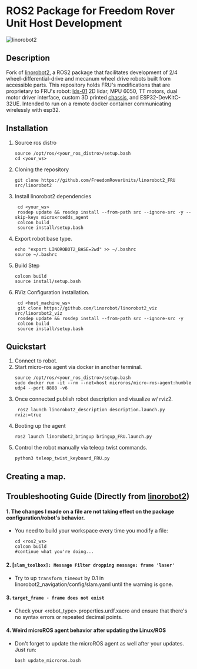 # ROS2 Package for Freedom Rover Unit Host Development
![linorobot2](docs/linorobot2.gif)

## Description
Fork of [linorobot2](https://github.com/linorobot/linorobot2), a ROS2 package that facilitates development of 2/4 wheel-differential-drive and mecanum wheel drive robots built from accessible parts. This repository holds FRU's modifications that are proprietary to FRU's robot: [lds-01](https://github.com/ROBOTIS-GIT/hls_lfcd_lds_driver) 2D lidar, MPU 6050, TT motors, dual motor driver interface, custom 3D printed [chassis](https://www.printables.com/en/model/355730-two-wheeled-robot-chassis/files), and ESP32-DevKitC-32UE. Intended to run on a remote docker container communicating wirelessly with esp32.   

## Installation
1. Source ros distro
   ```
   source /opt/ros/<your_ros_distro>/setup.bash
   cd <your_ws>
   ```

2. Cloning the repository
   ```
   git clone https://github.com/FreedomRoverUnits/linorobot2_FRU src/linorobot2
   ```
3. Install linorobot2 dependencies
   ```
    cd <your_ws>
    rosdep update && rosdep install --from-path src --ignore-src -y --skip-keys microxrcedds_agent
    colcon build
    source install/setup.bash
   ```
4. Export robot base type.
   ```
   echo "export LINOROBOT2_BASE=2wd" >> ~/.bashrc
   source ~/.bashrc
   ```
5. Build Step
   ```
   colcon build
   source install/setup.bash
   ```
6. RViz Configuration installation.
   ```
    cd <host_machine_ws>
    git clone https://github.com/linorobot/linorobot2_viz src/linorobot2_viz
    rosdep update && rosdep install --from-path src --ignore-src -y 
    colcon build
    source install/setup.bash
   ```

## Quickstart
1. Connect to robot.
2. Start micro-ros agent via docker in another terminal.
   ```
   source /opt/ros/<your_ros_distro>/setup.bash
   sudo docker run -it --rm --net=host microros/micro-ros-agent:humble udp4 --port 8888 -v6
   ```
3. Once connected publish robot description and visualize w/ rviz2.
   ```
    ros2 launch linorobot2_description description.launch.py rviz:=true
   ```
4. Booting up the agent
    ```
    ros2 launch linorobot2_bringup bringup_FRU.launch.py
    ```
5. Control the robot manually via teleop twist commands.
   ```
   python3 teleop_twist_keyboard_FRU.py
   ```

## Creating a map. 

## Troubleshooting Guide (Directly from [linorobot2](https://github.com/linorobot/linorobot2))
#### 1. The changes I made on a file are not taking effect on the package configuration/robot's behavior.
- You need to build your workspace every time you modify a file:

    ```
    cd <ros2_ws>
    colcon build
    #continue what you're doing...
    ```

#### 2. [`slam_toolbox]: Message Filter dropping message: frame 'laser'`
- Try to up `transform_timeout` by 0.1 in linorobot2_navigation/config/slam.yaml until the warning is gone.


#### 3. `target_frame - frame does not exist`
- Check your <robot_type>.properties.urdf.xacro and ensure that there's no syntax errors or repeated decimal points.

#### 4. Weird microROS agent behavior after updating the Linux/ROS
- Don't forget to update the microROS agent as well after your updates. Just run:
    
    ```
    bash update_microros.bash
    ```
